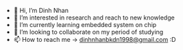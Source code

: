 - 👋 Hi, I’m Dinh Nhan
- 👀 I’m interested in research and reach to new knowledge 
- 🌱 I’m currently learning embedded system on chip
- 💞️ I’m looking to collaborate on my period of studying
- 📫 How to reach me -> dinhnhanbkdn1998@gmail.com :D


